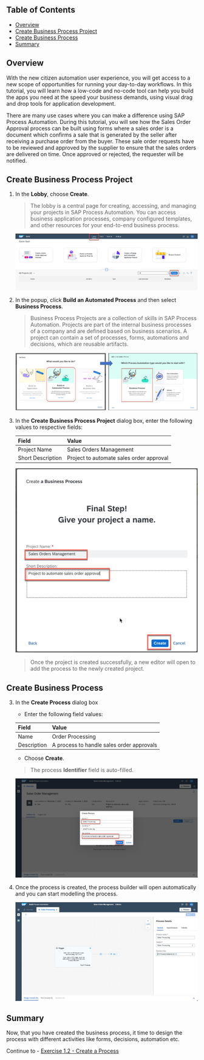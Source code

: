 ## Table of Contents
 - [Overview](#overview)
 - [Create Business Process Project](#createproject)
 - [Create Business Process](#createprocess)
 - [Summary](#summary)

## Overview <a name="overview"></a>
With the new citizen automation user experience, you will get access to a new scope of opportunities for running your day-to-day workflows. In this tutorial, you will learn how a low-code and no-code tool can help you build the apps you need at the speed your business demands, using visual drag and drop tools for application development.

There are many use cases where you can make a difference using SAP Process Automation. During this tutorial, you will see how the Sales Order Approval process can be built using forms where a sales order is a document which confirms a sale that is generated by the seller after receiving a purchase order from the buyer. These sale order requests have to be reviewed and approved by the supplier to ensure that the sales orders are delivered on time. Once approved or rejected, the requester will be notified.


## Create Business Process Project <a name="createproject"></a>

1. In the **Lobby**, choose **Create**.

    > The lobby is a central page for creating, accessing, and managing your projects in SAP Process Automation. You can access business application processes, company configured templates, and other resources for your end-to-end business process.

    ![Lobby overview](images/CreateProcess_01.png)

2. In the popup, click **Build an Automated Process** and then select **Business Process**.

    > Business Process Projects are a collection of skills in SAP Process Automation. Projects are part of the internal business processes of a company and are defined based on business scenarios. A project can contain a set of processes, forms, automations and decisions, which are reusable artifacts.

    ![Create a Business Process Project](images/CreateProcess_02.png)

3. In the **Create Business Process Project** dialog box, enter the following values to respective fields:

    | Field    | Value|
    | :------------- | :------------- |
    | Project Name      | Sales Orders Management      |
    | Short Description | Project to automate sales order approval |

    ![Fill Project information ](images/CreateProcess_03.png)

    > Once the project is created successfully, a new editor will open to add the process to the newly created project.


## Create Business Process <a name="createprocess"></a>

3. In the **Create Process** dialog box

    - Enter the following field values:

    | Field    | Value|
    | :------------- | :------------- |
    | Name      | Order Processing      |
    | Description | A process to handle sales order approvals |

    - Choose **Create**.

    > The process **Identifier** field is auto-filled.

    ![Process Builder Create Process filled](images/CreateProcess_04.png)

4. Once the process is created, the process builder will open automatically and you can start modelling the process.

    ![Fill Project information ](images/CreateProcess_05.png)



## Summary <a name="summary"></a>

Now, that you have created the business process, it time to design the process with different activities like forms, decisions, automation etc.

Continue to - [Exercise 1.2 - Create a Process](https://developers.sap.com/tutorials/spa-dox-create-process.html)
